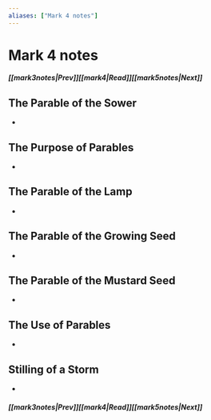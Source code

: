 ```yaml
---
aliases: ["Mark 4 notes"]
---
```

# Mark 4 notes
##### <span class=arrow-left></span>[[mark3notes|Prev]]<span class=navigation-separator></span>[[mark4|Read]]<span class=navigation-separator></span>[[mark5notes|Next]]<span class=arrow-right></span>
## The Parable of the Sower
- 
## The Purpose of Parables
- 
## The Parable of the Lamp
- 
## The Parable of the Growing Seed
- 
## The Parable of the Mustard Seed
- 
## The Use of Parables
- 
## Stilling of a Storm
- 
##### <span class=arrow-left></span>[[mark3notes|Prev]]<span class=navigation-separator></span>[[mark4|Read]]<span class=navigation-separator></span>[[mark5notes|Next]]<span class=arrow-right></span>